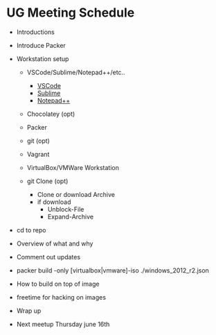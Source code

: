 # UG Meeting Schedule
- Introductions

- Introduce Packer

- Workstation setup
  - VSCode/Sublime/Notepad++/etc..
    - [VSCode](https://code.visualstudio.com/)
    - [Sublime](https://www.sublimetext.com/)
    - [Notepad++](https://notepad-plus-plus.org/)

  - Chocolatey (opt)
  - Packer
  - git (opt)
  - Vagrant
  - VirtualBox/VMWare Workstation
  - git Clone (opt)
    - Clone or download Archive
    - if download
      - Unblock-File
      - Expand-Archive
- cd to repo
- Overview of what and why
- Comment out updates
- packer build -only [virtualbox|vmware]-iso ./windows_2012_r2.json 
- How to build on top of image
- freetime for hacking on images
- Wrap up
- Next meetup Thursday june 16th
